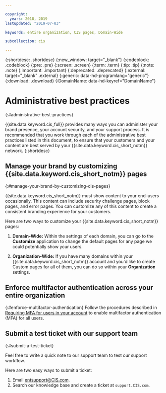 ```yaml
---

copyright:
  years: 2018, 2019
lastupdated: "2019-07-03"

keywords: entire organization, CIS pages, Domain-Wide

subcollection: cis

---
```


{:shortdesc: .shortdesc}
{:new_window: target="_blank"}
{:codeblock: .codeblock}
{:pre: .pre}
{:screen: .screen}
{:term: .term}
{:tip: .tip}
{:note: .note}
{:important: .important}
{:deprecated: .deprecated}
{:external: target="_blank" .external}
{:generic: data-hd-programlang="generic"}
{:download: .download}
{:DomainName: data-hd-keyref="DomainName"}


# Administrative best practices
{:#administrative-best-practices}

{{site.data.keyword.cis_full}} provides many ways you can administer your brand presence, your account security, and your support process. It is recommended that you work through each of the administrative best practices listed in this document, to ensure that your customers and your content are best served by your {{site.data.keyword.cis_short_notm}} network.
{:shortdesc}

## Manage your brand by customizing {{site.data.keyword.cis_short_notm}} pages
{:#manage-your-brand-by-customizing-cis-pages}

{{site.data.keyword.cis_short_notm}} must show content to your end-users occasionally. This content can include security challenge pages, block pages, and error pages. You can customize any of this content to create a consistent branding experience for your customers.

Here are two ways to customize your {{site.data.keyword.cis_short_notm}} pages:

1. **Domain-Wide:** Within the settings of each domain, you can go to the **Customize** application to change the default pages for any page we could potentially show your users.

2. **Organization-Wide:** If you have many domains within your {{site.data.keyword.cis_short_notm}} account and you'd like to create Custom pages for all of them, you can do so within your **Organization** settings.

## Enforce multifactor authentication across your entire organization
{:#enforce-multifactor-authentication}
Follow the procedures described in [Requiring MFA for users in your account](/docs/iam?topic=iam-enablemfa#enablemfa) to enable multifactor authentication (MFA) for all users.

## Submit a test ticket with our support team
{:#submit-a-test-ticket}

Feel free to write a quick note to our support team to test our support workflow.

Here are two easy ways to submit a ticket:

1. Email entsupport@CIS.com.
2. Search our knowledge base and create a ticket at `support.CIS.com`.
